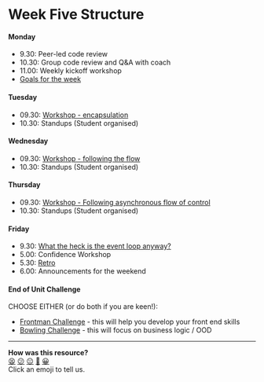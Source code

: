 # Week Five Structure

#### Monday

- 9.30: Peer-led code review
- 10.30: Group code review and Q&A with coach
- 11.00: Weekly kickoff workshop
- [Goals for the week](https://github.com/makersacademy/course/blob/master/thermostat/README.md#goals-for-the-week)

#### Tuesday
- 09.30: [Workshop - encapsulation](https://github.com/makersacademy/skills-workshops/tree/master/javascript_fundamentals/encapsulation_with_constructor_and_prototype_pattern)
- 10.30: Standups (Student organised)

#### Wednesday 
- 09.30: [Workshop - following the flow](https://github.com/makersacademy/skills-workshops/tree/master/javascript_fundamentals/following_the_flow_and_getting_visibility_in_javascript)
- 10.30: Standups (Student organised)

#### Thursday
- 09.30: [Workshop - Following asynchronous flow of control](https://github.com/makersacademy/skills-workshops/tree/master/javascript_fundamentals/callbacks_following_the_flow_of_control)
- 10.30: Standups (Student organised)
#### Friday
- 9.30: [What the heck is the event loop anyway?](https://www.youtube.com/watch?v=8aGhZQkoFbQ)
- 5.00: Confidence Workshop
- 5.30: [Retro](https://github.com/makersacademy/course/blob/master/pills/student_retrospective.md)
- 6.00: Announcements for the weekend

#### End of Unit Challenge
CHOOSE EITHER (or do both if you are keen!):
- [Frontman Challenge](https://github.com/makersacademy/frontman-challenge) - this will help you develop your front end skills
- [Bowling Challenge](https://github.com/makersacademy/bowling-challenge) - this will focus on business logic / OOD

<!-- BEGIN GENERATED SECTION DO NOT EDIT -->

---

**How was this resource?**  
[😫](https://airtable.com/shrUJ3t7KLMqVRFKR?prefill_Repository=course&prefill_File=sequence/remote/week05.md&prefill_Sentiment=😫) [😕](https://airtable.com/shrUJ3t7KLMqVRFKR?prefill_Repository=course&prefill_File=sequence/remote/week05.md&prefill_Sentiment=😕) [😐](https://airtable.com/shrUJ3t7KLMqVRFKR?prefill_Repository=course&prefill_File=sequence/remote/week05.md&prefill_Sentiment=😐) [🙂](https://airtable.com/shrUJ3t7KLMqVRFKR?prefill_Repository=course&prefill_File=sequence/remote/week05.md&prefill_Sentiment=🙂) [😀](https://airtable.com/shrUJ3t7KLMqVRFKR?prefill_Repository=course&prefill_File=sequence/remote/week05.md&prefill_Sentiment=😀)  
Click an emoji to tell us.

<!-- END GENERATED SECTION DO NOT EDIT -->
